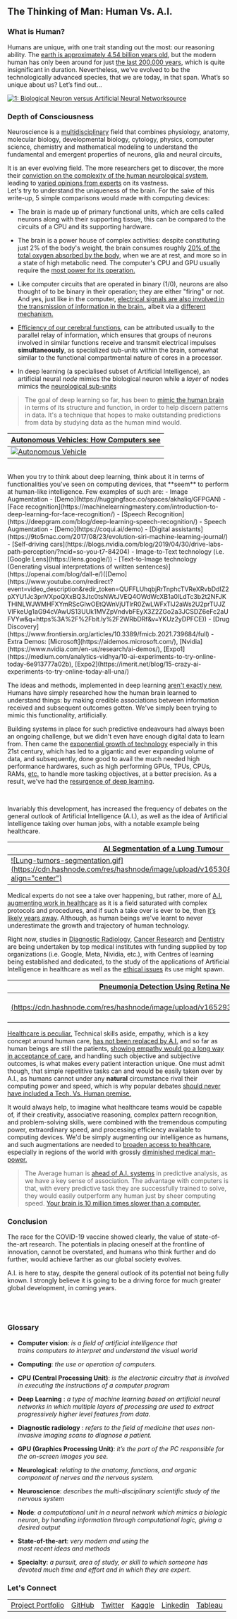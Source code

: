 ## The Thinking of Man: Human Vs. A.I.

### **What is Human?**  
Humans are unique, with one trait standing out the most: our reasoning ability. 
The [earth is approximately 4.54 billion years old](https://www.nationalgeographic.org/topics/resource-library-age-earth/?q=&page=1&per_page=25&msclkid=d77c6f45cef911ec8b681f2ff17bc6bc), but the modern human has only been around for just [the last 200,000 years](https://www.universetoday.com/38125/how-long-have-humans-been-on-earth/?msclkid=58e204b4cefa11eca7cf561d5c33f5d9), which is quite insignificant in duration. Nevertheless, we’ve evolved to be the technologically advanced species, that we are today, in that span.
What’s so unique about us? Let’s find out...

<a href="https://www.researchgate.net/figure/Biological-Neuron-versus-Artificial-Neural-Network_fig4_325870973"><img src="https://www.researchgate.net/profile/Brian-Mwandau/publication/325870973/figure/fig4/AS:639531594297345@1529487622181/Biological-Neuron-versus-Artificial-Neural-Network.png" alt="1: Biological Neuron versus Artificial Neural Network"/>[source](https://www.researchgate.net/figure/Biological-Neuron-versus-Artificial-Neural-Network_fig4_325870973 )</a>

### **Depth of Consciousness**  
Neuroscience is a [multidisciplinary](https://books.google.com.ng/books?id=xfSVcBL7CSMC&q=neuroscience+multidisciplinary&pg=PA59&redir_esc=y#v=snippet&q=neuroscience%20multidisciplinary%20subject&f=false) field that combines physiology, anatomy, molecular biology, developmental biology, cytology, physics, computer science, chemistry and mathematical modeling to understand the fundamental and emergent properties of neurons, glia and neural circuits[.](https://en.wikipedia.org/wiki/Neuroscience)  

It is an ever evolving field. The more researchers get to discover, the more their [conviction on the complexity of the human neurological system](https://www.jneurosci.org/content/40/1/101?msclkid=bc3a82a2cefb11ec9964d5767c3a7362#ref-4), leading to [varied opinions from experts](https://www.jneurosci.org/content/40/1/101?msclkid=bc3a82a2cefb11ec9964d5767c3a7362) on its vastness.  
Let's try to understand the uniqueness of the brain. For the sake of this write-up, 5 simple comparisons would made with computing devices:  
  
- The brain is made up of primary functional units, which are cells called neurons along with their supporting tissue, this can be compared to the circuits of a CPU and its supporting hardware.

- The brain is a power house of complex activities: despite constituting just 2% of the body's weight, the brain consumes roughly [20% of the total oxygen absorbed by the body](https://www.spinalcord.com/blog/what-happens-after-a-lack-of-oxygen-to-the-brain), when we are at rest, and more so in a state of high metabolic need. The computer's CPU and GPU usually require the [most power for its operation.](https://superuser.com/questions/93874/whats-the-component-that-consumes-most-power-in-a-computer)

- Like computer circuits that are operated in binary (1/0), neurons are also thought of to be binary in their operation; they are either "firing" or not. And yes, just like in the computer, [electrical signals are also involved in the transmission of information in the brain.](https://jonlieffmd.com/blog/brain-electricity-and-the-mind#:~:text=It%20is%20popularly%20thought%20that%20the%20major%20electricity,the%20delivery%20of%20a%20neurotransmitter%20to%20another%20neuron), albeit via a [different mechanism.](https://www.scienceabc.com/humans/electricity-generated-neurons-brain.html)

- [Efficiency of our cerebral functions](https://nautil.us/why-is-the-human-brain-so-efficient-7216/), can be attributed usually to the parallel relay of information, which ensures that groups of neurons involved in similar functions receive and transmit electrical impulses **simultaneously**, as specialized sub-units within the brain, somewhat similar to the functional compartmental nature of cores in a processor.

- In deep learning (a specialised subset of Artificial Intelligence), an artificial neural *node* mimics the biological neuron while a *layer* of nodes mimics the [neurological sub-units](https://psychologydictionary.org/brain-nucleus/?msclkid=bd382b00ceef11ecb66b6d0ffe490589) 

<!--

|  |  |
|:--|:--|
[<img  height = "50" width = "50" src="https://cdn.hashnode.com/res/hashnode/image/upload/v1652149675831/FdYqEXSEd.jpg" > source](https://techwiser.com/how-many-cores-does-my-cpu-have/)
[<img  height = "50" width = "50" src="https://cdn.hashnode.com/res/hashnode/image/upload/v1652149959276/fgJJe-v2h.jpg" > source](https://www.offset.com/photos/light-micrograph-of-a-transverse-section-through-the-sciatic-nerve-58193)

-->





> The goal of deep learning so far, has been to [mimic the human brain](https://www.ibm.com/cloud/learn/deep-learning) in terms of its structure and function, in order to help discern patterns in data. It's a technique that hopes to make outstanding predictions from data by studying data as the human mind would.  
 

| [<center><bold>Autonomous Vehicles: How Computers see</bold></center>](https://gizmodo.com/engineers-are-teaching-your-smartphone-to-think-like-an-1749040590)|
|:--|
|[![Autonomous Vehicle](https://i.kinja-img.com/gawker-media/image/upload/s--GWnahPtG--/c_fill,fl_progressive,g_center,h_450,q_80,w_800/zoeuwi8cmvlm0m3qyy8t.gif)](https://www.youtube.com/watch?v=MxximR-1ln4&feature=emb_imp_woyt)|


<br/> 
When you try to think about deep learning, think about it in terms of functionalities you've seen on computing devices, that **seem** to perform at human-like intelligence.  
Few examples of such are:
- Image Augmentation - [Demo](https://huggingface.co/spaces/akhaliq/GFPGAN) 
- [Face recognition](https://machinelearningmastery.com/introduction-to-deep-learning-for-face-recognition/)
- [Speech Recognition](https://deepgram.com/blog/deep-learning-speech-recognition/)
- Speech Augmentation - [Demo](https://coqui.ai/demo)
- [Digital assistants](https://9to5mac.com/2017/08/23/evolution-siri-machine-learning-journal/)
- [Self-driving cars](https://blogs.nvidia.com/blog/2019/04/30/drive-labs-path-perception/?ncid=so-you-t7-84204)
- Image-to-Text technology (i.e. [Google Lens](https://lens.google/))
- [Text-to-Image technology (Generating visual interpretations of written sentences)](https://openai.com/blog/dall-e/)([Demo](https://www.youtube.com/redirect?event=video_description&redir_token=QUFFLUhqbjRrTnphcTVReXRvbDdIZ2pXYU1Jc3pnVXpoQXxBQ3Jtc0tsNWtJVEQ4OWdWcXB1a0lLdTc3b2t2NFJKTHlNLWJWMHFXYmRScGlwOEtQWnVjUTlrR0ZwLWFxTlJ2aWs2U2prTUJZVlFkeUg1aG94cVAwUS13UUk1MVZpVndvbFEyX3Z2ZGo2a3JCSDZ6eFc2aUFVYw&q=https%3A%2F%2Fbit.ly%2F2WRbDRf&v=YKUz2yDPFCE))
- [Drug Discovery](https://www.frontiersin.org/articles/10.3389/fmicb.2021.739684/full)  
- Extra Demos: [Microsoft](https://aidemos.microsoft.com/), [Nvidia](https://www.nvidia.com/en-us/research/ai-demos/), [Expo1](https://medium.com/analytics-vidhya/10-ai-experiments-to-try-online-today-6e913777a02b), [Expo2](https://imerit.net/blog/15-crazy-ai-experiments-to-try-online-today-all-una/)  
  
The ideas and methods, implemented in deep learning [aren't exactly new.](https://towardsdatascience.com/the-deep-history-of-deep-learning-3bebeb810fb2#:~:text=%20The%20Evolution%20of%20Deep%20Learning%20%201,approaches%20in%20performance%20and%20is%20widely...%20More%20?msclkid=78675c7dcef511ecaedfa6bc69dd1758) Humans have simply researched how the human brain learned to understand things: by making credible associations between information received and subsequent outcomes gotten. We've simply been trying to mimic this functionality, artificially.
  
Building systems in place for such predictive endeavours had always been an ongoing challenge, but we didn't even have enough digital data to learn from. Then came the [exponential growth of technology](https://cp.ventures/the-exponential-growth-of-technology/) especially in this 21st century, which has led to a gigantic and ever expanding volume of data, and subsequently, done good to avail the much needed high performance hardwares, such as high performing GPUs, TPUs, CPUs, RAMs, [etc.](https://towardsdatascience.com/another-deep-learning-hardware-guide-73a4c35d3e86) to handle more tasking objectives, at a better precision. As a result, we've had the [resurgence of deep learning](https://www.amacad.org/sites/default/files/publication/downloads/Daedalus_Sp22_04_Dean.pdf).  

<br/>

Invariably this development, has increased the frequency of debates on the general outlook of Artificial Intelligence (A.I.), as well as the idea of Artificial Intelligence taking over human jobs, with a notable example being healthcare.
  


| [<center><bold>AI Segmentation of a Lung Tumour</bold></center>](https://www.rsipvision.com/lung-tumor-segmentation/) |
|:--|
|[![Lung-tumors-segmentation.gif](https://cdn.hashnode.com/res/hashnode/image/upload/v1653081298719/LlpQWtSUq.gif align="center")](https://www.rsipvision.com/lung-tumor-segmentation/)|





Medical experts do not see a take over happening, but rather, more of [A.I. augmenting work in healthcare](https://youtu.be/PZQMyj-9z-w) as it is a field saturated with complex protocols and procedures, and if such a take over is ever to be, then [it’s likely years away](https://www.forbes.com/sites/forbestechcouncil/2019/03/15/ai-will-not-replace-doctors-but-it-may-drastically-change-their-jobs/?sh=2faeaa53636a). Although, as human beings we've learnt to never underestimate the growth and trajectory of human technology.  
 
  
Right now, studies in [Diagnostic Radiology](https://arxiv.org/abs/2004.10507), [Cancer Research](https://arxiv.org/abs/1606.05718) and [Dentistry](https://www.ncbi.nlm.nih.gov/pmc/articles/PMC6502856/) are being undertaken by top medical institutes with funding supplied by top organizations (i.e. Google, Meta, Nividia, etc.), with Centres of learning being established and dedicated, to the study of the applications of Artificial Intelligence in healthcare as well as the [ethical issues](https://plato.stanford.edu/entries/ethics-ai/) its use might spawn.
  

|  [<center><bold>Pneumonia Detection Using Retina Net</bold></center>](https://www.springml.com/blog/pneumonia-detection-using-retina-net/)|  |
|--:|:--|
|[![normal_xray.png](https://cdn.hashnode.com/res/hashnode/image/upload/v1652937757337/8N303ex0e.png align="left")](https://www.springml.com/wp-content/uploads/2019/04/normal_xray.png) |[![XRAY_IMG_SEG.png](https://cdn.hashnode.com/res/hashnode/image/upload/v1652933847801/gBgev0KEE.png align="left")](https://www.springml.com/wp-content/uploads/2019/04/lung_opacity.png)|


  
  
[Healthcare is peculiar.](https://www.forbes.com/sites/adigaskell/2019/01/18/doctors-are-confident-that-ai-wont-replace-them/?sh=2e3f6f987404) Technical skills aside, empathy, which is a key concept around human care, [has not been replaced by A.I.](https://www.youtube.com/watch?v=PZQMyj-9z-w&t=266s) and so far as human beings are still the patients, [showing empathy would go a long way in acceptance of care](https://www.ncbi.nlm.nih.gov/pmc/articles/PMC7151200/#:~:text=Understanding%20based%20on%20empathy%20is%20critical%20to%20the,come%20closer%2C%20enjoying%20mutual%20benefits%20%5B%2012%20%5D.), and handling such objective and subjective outcomes, is what makes every patient interaction unique.
One must admit though, that simple repetitive tasks can and would be easily taken over by A.I., as humans cannot under any **natural** circumstance rival their computing power and speed, which is why popular debates [should never have included a Tech. Vs. Human premise.](https://medicalfuturist.com/5-reasons-artificial-intelligence-wont-replace-physicians/)
 
It would always help, to imagine what healthcare teams would be capable of, if their creativity, associative reasoning, complex pattern recognition, and problem-solving skills, were combined with the tremendous computing power, extraordinary speed, and processing efficiency available to computing devices. We'd be simply augmenting our intelligence as humans, and such augmentations are needed to [broaden access to healthcare](https://medium.com/retina-ai-health-inc/artificial-intelligence-and-telemedicine-in-a-world-of-value-based-healthcare-a-deep-dive-311073d33ebf), especially in regions of the world with grossly [diminished medical man-power.](https://borgenproject.org/ai-in-african-healthcare-revolutionizing-the-industry/#:~:text=Future%20of%20AI%20in%20African%20Health%20Care%20Overall%2C,communicate%20with%20patients%20and%20provide%20more%20accurate%20diagnoses.)
> The Average human is [ahead of A.I. systems](https://thenextweb.com/news/why-the-smartest-ai-is-still-dumber-than-a-toddler-and-how-we-can-fix-that) in predictive analysis, as we have a key sense of association. The advantage with computers is that, with every predictive task they are successfully trained to solve, they would easily outperform any human just by sheer computing speed. [Your brain is 10 million times slower than a computer.](https://nautil.us/why-is-the-human-brain-so-efficient-7216/)

### **Conclusion**

The race for the COVID-19 vaccine showed clearly, the value of state-of-the-art research. The potentials in placing oneself at the frontline of innovation, cannot be overstated, and humans who think further and do further, would achieve farther as our global society evolves.  
  
A.I. is here to stay, despite the general outlook of its potential not being fully known. I strongly believe it is going to be a driving force for much greater global development, in coming years. 

<br/><br/>

### **Glossary**  
- **Computer vision**:  *is a field of artificial intelligence that trains computers to interpret and understand the visual world*  
  
- **Computing**: *the use or operation of computers.*
  
- **CPU (Central Processing Unit)**: *is the electronic circuitry that is involved in executing the  instructions of a computer program*  
  
- **Deep Learning** : *a type of machine learning based on artificial neural networks in which multiple layers of processing are used to extract progressively higher level features from data.*  
   
- **Diagnostic radiology** : *refers to the field of medicine that uses non-invasive imaging scans to diagnose a patient.*  
  
- **GPU (Graphics Processing Unit)**:  *it’s the part of the PC responsible for the on-screen images you see.*
  
- **Neurological**: *relating to the anatomy, functions, and organic component of nerves and the nervous system.*  
  
- **Neuroscience**: *describes the multi-disciplinary scientific study of the nervous system*  

- **Node**: *a computational unit in a neural network which mimics a biologic neuron, by handling information through computational logic, giving a desired output*  
  
- **State-of-the-art**:  *very modern and using the most recent ideas and methods*  
  
- **Specialty**: *a pursuit, area of study, or skill to which someone has devoted much time and effort and in which they are expert.*  
  
  
### Let's Connect
| | | | | | | 
|:--|:--|:--|:--|:--|:--|
|[Project Portfolio](https://invest41.github.io/AlaoDavid.github.io/)|[GitHub](https://github.com/invest41)| [Twitter](https://mobile.twitter.com/Wilder_Maxim)| [Kaggle](https://www.kaggle.com/welcomehere)| [Linkedin](https://www.linkedin.com/in/david-alao-72362113b/)|[Tableau](https://public.tableau.com/app/profile/alao.david)|